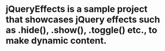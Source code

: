 # jQueryEffects is a sample project that showcases jQuery effects such as .hide(), .show(), .toggle() etc., to make dynamic content.
